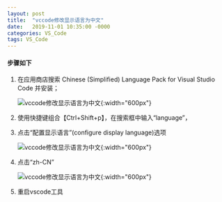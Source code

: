 ```yaml
---
layout: post
title:  "vccode修改显示语言为中文"
date:   2019-11-01 10:35:00 -0000
categories: VS_Code
tags: VS_Code
---
```




#### 步骤如下

1. 在应用商店搜索 Chinese (Simplified) Language Pack for Visual Studio Code 并安装；

   ![vccode修改显示语言为中文](https://raw.githubusercontent.com/gitca233/gitca233.github.io/master/assets/imgs/article/vccode修改显示语言为中文1.png){:width="600px"}

2. 使用快捷键组合【Ctrl+Shift+p】，在搜索框中输入“language”，

3. 点击“配置显示语言”(configure display language)选项

   ![vccode修改显示语言为中文](https://raw.githubusercontent.com/gitca233/gitca233.github.io/master/assets/imgs/article/vccode修改显示语言为中文2.png){:width="600px"}

4. 点击“zh-CN”

   ![vccode修改显示语言为中文](https://raw.githubusercontent.com/gitca233/gitca233.github.io/master/assets/imgs/article/vccode修改显示语言为中文3.png){:width="600px"}

5. 重启vscode工具

